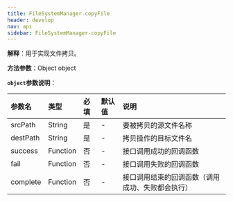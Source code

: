 ```yaml
---
title: FileSystemManager.copyFile
header: develop
nav: api
sidebar: FileSystemManager-copyFile
---
```




**解释**：用于实现文件拷贝。

**方法参数**：Object object

**`object`参数说明**：

|参数名 |类型|必填|默认值|说明|
|:----|:----|:----|:----|:----|
|srcPath|String|是|-|要被拷贝的源文件名称|
|destPath|String|是|-|拷贝操作的目标文件名|
|success|Function|否|-|接口调用成功的回调函数|
|fail|Function|否|-|接口调用失败的回调函数|
|complete|Function|否|-|接口调用结束的回调函数（调用成功、失败都会执行）|

